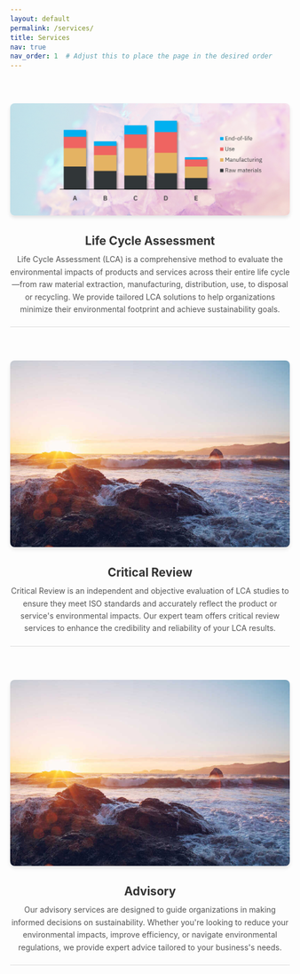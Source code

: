 ```yaml
---
layout: default
permalink: /services/
title: Services
nav: true
nav_order: 1  # Adjust this to place the page in the desired order
---
```


<style>
  .service {
    margin: 40px 0;
    padding: 20px 0;
    border-bottom: 1px solid #ddd;
    text-align: center;
  }

  .service img {
    max-width: 100%;
    height: auto;
    border-radius: 8px;
    margin-bottom: 20px;
    box-shadow: 0 4px 6px rgba(0, 0, 0, 0.1);
  }

  .service h2 {
    margin: 10px 0;
    color: #333;
    font-size: 1.5em;
  }

  .service p {
    margin: 10px 0 0;
    line-height: 1.6;
    color: #555;
    font-size: 1em;
  }
</style>

<div class="services">
  <!-- Service 1: Life Cycle Assessment -->
  <div class="service">
    <img src="/assets/img/lca.png" alt="Life Cycle Assessment" />
    <h2>Life Cycle Assessment</h2>
    <p>
      Life Cycle Assessment (LCA) is a comprehensive method to evaluate the environmental impacts of products and services across their entire life cycle—from raw material extraction, manufacturing, distribution, use, to disposal or recycling. We provide tailored LCA solutions to help organizations minimize their environmental footprint and achieve sustainability goals.
    </p>
  </div>

  <!-- Service 2: Critical Review -->
  <div class="service">
    <img src="/assets/img/project1.jpg" alt="Critical Review" />
    <h2>Critical Review</h2>
    <p>
      Critical Review is an independent and objective evaluation of LCA studies to ensure they meet ISO standards and accurately reflect the product or service's environmental impacts. Our expert team offers critical review services to enhance the credibility and reliability of your LCA results.
    </p>
  </div>

  <!-- Service 3: Advisory -->
  <div class="service">
    <img src="/assets/img/project1.jpg" alt="Advisory Services" />
    <h2>Advisory</h2>
    <p>
      Our advisory services are designed to guide organizations in making informed decisions on sustainability. Whether you're looking to reduce your environmental impacts, improve efficiency, or navigate environmental regulations, we provide expert advice tailored to your business's needs.
    </p>
  </div>
</div>
